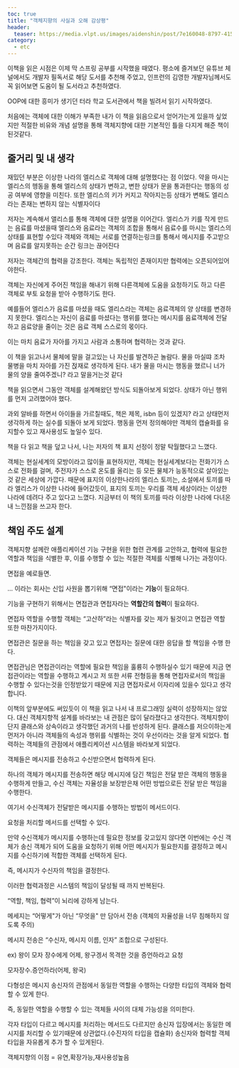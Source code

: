 ```yaml
---
toc: true
title: "객체지향의 사실과 오해 감상평"
header:
  teaser: https://media.vlpt.us/images/aidenshin/post/7e160048-8797-415e-a73a-bf7dc69fbdb5/%E1%84%80%E1%85%A2%E1%86%A8%E1%84%8E%E1%85%A6%E1%84%8C%E1%85%B5%E1%84%92%E1%85%A3%E1%86%BC.png
category:
  - etc
---
```


이책을 읽은 시점은 이제 막 스프링 공부를 시작했을 때였다.
평소에 즐겨보던 유튜브 체널에서도 개발자 필독서로 해당 도서를 추천해 주었고, 인프런의 김영한 개발자님께서도 꼭 읽어보면 도움이 될 도서라고 추천하였다.

OOP에 대한 흥미가 생기던 터라 학교 도서관에서 책을 빌려서 읽기 시작하였다. 

처음에는 객체에 대한 이해가 부족한 내가 이 책을 읽음으로서 얻어가는게 있을까 싶었지만 
적절한 비유와 개념 설명을 통해 객체지향에 대한 기본적인 틀을 다지게 해준 책이 된것같다.

## 줄거리 및 내 생각

재밌던 부분은 이상한 나라의 엘리스로 객체에 대해 
설명했다는 점 이었다. 약을 마시는 엘리스의 헹동을 통해 엘리스의 상태가 변하고, 변한 상태가 문을 통과한다는 행동의 성공 여부에 영향을 미친다. 또한 엘리스의 키가 커지고 작아지는등 상태가 변해도 엘리스라는 존재는 변하지 않는 식별자이다

저자는 계속해서 앨리스를 통해 객체에 대한 설명을 이어간다. 엘리스가 키를 작게 만드는 음료를 마셨을때 엘리스와 음료라는 객체의 조합을 통해서 음료수를 마시는 엘리스의 상태를 표현할 수있다 객체와 객체는 서로를 연결하는링크를 통해서 메시지를 주고받으며 음료를 알지못하는 순간 링크는 끊어진다

저자는 객체간의 협력을 강조한다. 객체는 독립적인 존재이지만 협력에는 오픈되어있어야한다.

객체는 자신에게 주어진 책임을 해내기 위해 다른객체에 도움을 요청하기도 하고 다른 객체로 부토 요청을 받아 수행하기도 한다. 

예를들어 엘리스가 음료를 마셨을 때도 엘리스라는 객체는 음료객체의 양 상태를 변경하지 못한다. 엘리스는 자신이 음료를 마셨다는 행위를 했다는 메시지를 음료객체에 전달하고 음료양을 줄이는 것은 음료 객체 스스로의 몫이다. 

 이는 마치 음료가 자아를 가지고 사람과 소통하며 협력하는 것과 같다.

 이 책을 읽고나서 물체에 말을 걸고있는 나 자신를 발견하곤 놀람다. 물을 마실땨 조차 물병을 마치 자아를 가진 젅재로 생각하게 된다. 내가 물을 마시는 행동을 했르니 너가 물의 양을 줄여주겠니? 라고 말을거는것 같다

책을 읽으면서 그동안 객체를 설계해왔던 방식도 되돌아보게 되었다. 상태가 아닌 행위를 먼저 고려했어야 했다. 

과외 알바를 하면서 아이들을 가르칠때도, 책은 제목, isbn 등이 있겠지? 라고 상태먼저 생각하게 하는 실수를 되돌아 보게 되었다. 행동을 먼저 정의해야만 객체의 캡슐화를 유지할수 있고 재사용성도 높일수 있다.

책을 다 읽고 책을 덮고 나서, 나는 저자의 책 표지 선정이 정말 탁월했다고 느꼈다. 

객체는 현실세계의 모방이라고 많이들 표현하지만, 객체는 현실세계보다는 전화기가 스스로 전화를 걸며, 주전자가 스스로 온도를 올리는 등 모든 물체가 능동적으로 살아있는것 같은 세상에 가깝다. 때문에 표지의 이상한나라의 엘리스 토끼는, 소설에서 토끼를 따라 엘리스가 이상한 나라에 들어갔듯이, 표지의 토끼는 우리를 객체 세상이라는 이상한 나라에 데려다 주고 있다고 느꼈다. 지금부터 이 책의 토끼를 따라 이상한 나라에 다녀온 내 느낀점을 쓰고자 한다.

## 책임 주도 설계

객체지향 설께란 애플리케이션 기능 구현을 위한 협련 관계를 고안하고, 협력에 필요한 역할과 책임을 식별한 후, 이를 수행할 수 있는 적절한 객체를 식별해 나가는 과정이다.

면접을 예로들면.

... 이라는 회사는 신입 사원을 뽑기위해 “면접"이라는 **기능**이 필요하다.

기능을 구현하기 위해서는 면접관과 면접자라는 **역할간의 협력**이 필요하다.

면접자 역할을 수행할 객체는 “고산하”라는 식별자를 갖는 제가 될것이고 면접관 역할 또한 마찬가지이다.

면접관은 질문을 하는 책임을 갖고 있고 면접자는 질문에 대한 응답을 할 책임을 수행 한다.

면접관님은 면접관이라는 역할에 필요한 책임을 훌륭히 수행하실수 있기 때문에 지금 면접관이라는 역할을 수행하고 계시고 저 또한 서류 전형등을 통해 면접자로서의 책임을 수행할 수 있다는것을 인정받았기 때문에 지금 면접자로서 이자리에 있을수 있다고 생각합니다.

이책의 앞부분에도 써있듯이 이 책을 읽고 나서 내 프로그래밍 실력이 성장하지는 않았다. 대신 객체지향적 설계를 바라보는 내 관점은 많이 달라졌다고 생각한다. 객체지향이 단지 클래스와 상속이라고 생각했던 과거의 나를 반성하게 된다. 클래스를 저으이하는게 먼저가 아니라 객체들의 속성과 행위를 식별하는 것이 우선이라는 것을 알게 되었다. 협력하는 객체들의 관점에서 애플리케이션 시스템을 바라보게 되었다.

객체들은 메시지를 전송하고 수신받으면서 협력하게 된다.

하나의 객체가 메시지를 전송하면 해당 메시지에 담긴 책임은 전달 받은 객체의 행동을 수행하게 만들고, 수신 객체는 자율성을 보장받은채 어떤 방법으로든 전달 받은 책임을 수행한다. 

여기서 수신객체가 전달받은 메시지를 수행하는 방법이 메서드이다.

요청을 처리할 메서드를 선택할 수 있다.

만약 수신객체가 메시지를 수행하는데 필요한 정보를 갖고있지 않다면 이번에는 수신 객체가 송신 객체가 되어 도움을 요청하기 위해 어떤 메시지가 필요한지를 결정하고 메시지를 수신하기에 적합한 객체를 선택하게 된다. 

즉, 메시지가 수신자의 책임을 결정한다.

이러한 협력과정은 시스템의 책임이 달성될 때 까지 반복된다.

“역할, 책임, 협력”이 뇌리에 강하게 남는다.

메세지는 “어떻게"가 아닌 “무엇을" 만 담아서 전송 (객체의 자율성을 너무 침해하지 않도록 주의)

메시지 전송은 “수신자, 메시지 이름, 인자” 조합으로 구성된다.

ex) 왕이 모자 장수에게 어제, 왕구겡서 목격한 것을 증언하라고 요청

모자장수.증언하라(어제, 왕국)

다형성은 메시지 송신자의 관점에서 동일한 역할을 수행하는 다양한 타입의 객체와 협력할 수 있게 한다. 

즉, 동일한 역할을 수행할 수 있는 객체들 사이의 대체 가능성을 의미한다. 

각자 타입이 다르고 메시지를 처리하는 메서드도 다르지만 송신자 입장에서는 동일한 메시지를 처리할 수 있기때문에 상관없다.(수진자의 타입을 캡슐화) 송신자와 협력할 객체 타입을 자유롭게 추가 할 수 있게된다.

객체지향의 이점 = 유연,확장가능,재사용성높음